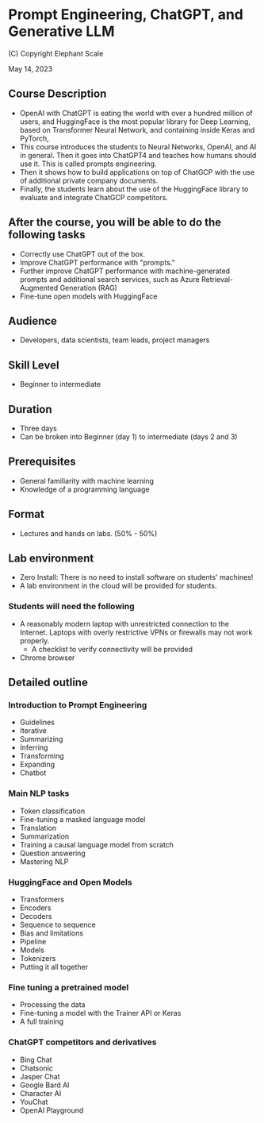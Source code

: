 # Prompt Engineering, ChatGPT, and Generative LLM

(C) Copyright Elephant Scale

May 14, 2023

## Course Description

* OpenAI with ChatGPT is eating the world with over a hundred million of users, and HuggingFace is the most popular library for Deep Learning, based on Transformer Neural Network, and containing inside Keras and PyTorch,
* This course introduces the students to Neural Networks, OpenAI, and AI in general. Then it goes into ChatGPT4 and teaches how humans should use it. This is called prompts engineering.
* Then it shows how to build applications on top of ChatGCP with the use of additional private company documents.
* Finally, the students learn about the use of the HuggingFace library to evaluate and integrate ChatGCP competitors.


## After the course, you will be able to do the following tasks

* Correctly use ChatGPT out of the box.
* Improve ChatGPT performance with "prompts."
* Further improve ChatGPT performance with machine-generated prompts and additional search services, such as Azure Retrieval-Augmented Generation (RAG)
* Fine-tune open models with HuggingFace

## Audience
* Developers, data scientists, team leads, project managers

## Skill Level
* Beginner to intermediate 


## Duration
* Three days
* Can be broken into Beginner (day 1) to intermediate (days 2 and 3)


## Prerequisites

* General familiarity with machine learning
* Knowledge of a programming language

## Format
* Lectures and hands on labs. (50% - 50%)


## Lab environment
* Zero Install: There is no need to install software on students' machines!
* A lab environment in the cloud will be provided for students.

### Students will need the following
* A reasonably modern laptop with unrestricted connection to the Internet. Laptops with overly restrictive VPNs or firewalls may not work properly.
    * A checklist to verify connectivity will be provided
* Chrome browser

## Detailed outline

### Introduction to Prompt Engineering

* Guidelines
* Iterative
* Summarizing
* Inferring
* Transforming
* Expanding
* Chatbot

### Main NLP tasks
* Token classification
* Fine-tuning a masked language model
* Translation
* Summarization
* Training a causal language model from scratch
* Question answering
* Mastering NLP

### HuggingFace and Open Models

* Transformers
* Encoders
* Decoders
* Sequence to sequence
* Bias and limitations
* Pipeline
* Models
* Tokenizers
* Putting it all together


### Fine tuning a pretrained model
* Processing the data
* Fine-tuning a model with the Trainer API or Keras
* A full training

###  ChatGPT competitors and derivatives
* Bing Chat
* Chatsonic
* Jasper Chat
* Google Bard AI
* Character AI
* YouChat
* OpenAI Playground

